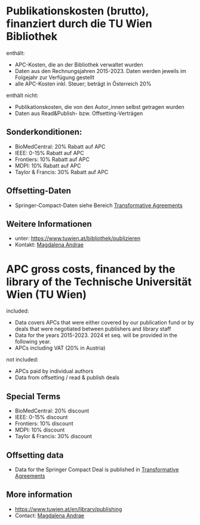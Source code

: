# Publikationskosten (brutto), finanziert durch die TU Wien Bibliothek

enthält:
* APC-Kosten, die an der Bibliothek verwaltet wurden
* Daten aus den Rechnungsjahren 2015-2023. Daten werden jeweils im Folgejahr zur Verfügung gestellt
* alle APC-Kosten inkl. Steuer; beträgt in Österreich 20%

enthält	nicht:
* Publikationskosten, die von den Autor_innen selbst getragen wurden
* Daten aus Read&Publish- bzw. Offsetting-Verträgen


## Sonderkonditionen:
* BioMedCentral: 20% Rabatt auf APC
* IEEE: 0-15% Rabatt auf APC
* Frontiers: 10% Rabatt auf APC
* MDPI: 10% Rabatt auf APC
* Taylor & Francis: 30% Rabatt auf APC

## Offsetting-Daten
* Springer-Compact-Daten siehe Bereich [Transformative Agreements](https://treemaps.openapc.net/apcdata/springer-compact-coverage/)

## Weitere Informationen
* unter: <https://www.tuwien.at/bibliothek/publizieren>
* Kontakt: [Magdalena Andrae](mailto:openaccess@tuwien.ac.at)

# APC gross costs, financed by the library of the Technische Universität Wien (TU Wien)

included:
* Data covers APCs that were either covered by our publication fund or by deals that were negotiated between publishers and library staff
* Data for the years 2015-2023. 2024 et seq. will be provided in the following year.
* APCs including VAT (20% in Austria)

not included:
* APCs paid by individual authors
* Data from offsetting / read & publish deals


## Special Terms
* BioMedCentral: 20% discount
* IEEE: 0-15% discount
* Frontiers: 10% discount
* MDPI: 10% discount
* Taylor & Francis: 30% discount

## Offsetting data
* Data for the Springer Compact Deal is published in [Transformative Agreements](https://treemaps.openapc.net/apcdata/springer-compact-coverage/)

## More information
* <https://www.tuwien.at/en/library/publishing>
* Contact: [Magdalena Andrae](mailto:openaccess@tuwien.ac.at)
